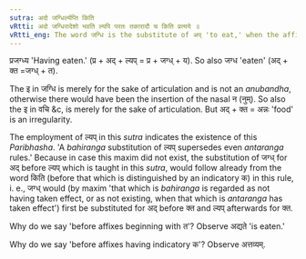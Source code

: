 ```yaml
---
sutra: अदो जग्धिर्ल्यप्ति किति
vRtti: अदो जग्धिरादेशो भवति ल्यपि परतः तकारादौ च किति प्रत्यये ॥
vRtti_eng: The word जग्धि is the substitute of अप् 'to eat,' when the affix ल्यप् (VII. 1. 37) or an _ardhadhatuka_ कित् affix beginning with त follows.
---
```

प्रजग्ध्य 'Having eaten.' (प्र + अद् + ल्यप् = प्र + जग्ध् + य). So also जग्ध 'eaten' (अद्  + क्त =जग्ध् + त).

The इ in जग्धि is merely for the sake of articulation and is not an _anubandha_, otherwise there would have been the insertion of the nasal न (नुम्). So also the इ in वचि &c, is merely for the sake of articulation. But अद् + क्त = अन्नः 'food' is an irregularity.

The employment of ल्यप् in this _sutra_ indicates the existence of this _Paribhasha_. 'A _bahiranga_ substitution of ल्यप् supersedes even _antaranga_ rules.' Because in case this maxim did not exist, the substitution of जग्ध् for अद् before ल्यप् which is taught in this _sutra_, would follow already from the word किति (before that which is distinguished by an indicatory क) in this rule, i. e., जग्ध् would (by maxim 'that which is _bahiranga_ is regarded as not having taken effect, or as not existing, when that which is _antaranga_ has taken effect') first be substituted for अद् before क्त and ल्यप् afterwards for क्त.

Why do we say 'before affixes beginning with त'? Observe अद्यते 'is eaten.'

Why do we say 'before affixes having indicatory क'? Observe अत्तव्यम्.
